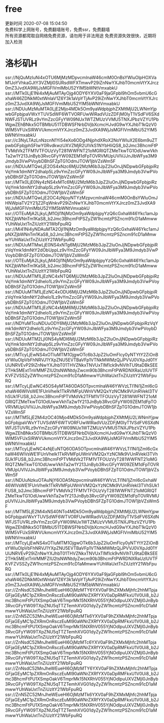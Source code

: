 # free  
更新时间 2020-07-08 15:04:50  
免费科学上网账号，免费翻墙账号，免费ssr，免费翻墙  
所有资源都爬取自网络免费资源，请勿用于非法用途
 免费资源失效很快，近期将加入检测
  # 洛杉矶H  
ssr://NjQuMzIuNi4xOTU6MjMzMDpvcmlnaW46cmM0OnBsYWluOlpHOXVaM1JoYVhkaGJtY3VZMjl0SURsdWFXTmwvP29iZnNwYXJhbT0mcmVtYXJrcz0mZ3JvdXA9WjJsMGFIVmlMbU52YlM5bWNtVmxabkU  
ssr://MTk0LjE1Ni4xMjAuMTAyOjg4ODY6YXV0aF9jaGFpbl9hOm5vbmU6cGxhaW46ZDNkM0xtWnlaV1Z6Y3k1aVpYTjAvP29iZnNwYXJhbT0mcmVtYXJrcz0mZ3JvdXA9WjJsMGFIVmlMbU52YlM5bWNtVmxabkU  
ssr://NDUuMzMuMTA0LjE2Mjo4MDk5Om9yaWdpbjphZXMtMjU2LWNmYjpwbGFpbjpaVWxYTUVSdWF6WTVORFUwWlRadVUzZDFjM0IyT1VSdFV6SXdNWFJSTUVRLz9vYmZzcGFyYW09NUx1WTZMUzVVMU5TNXJPbzVZYU1PbWgwZEhBNkx5OTBMbU51TDBWSFNrbDVjbXcmcHJvdG9wYXJhbT1kQzV0WlM5VFUxSlRWVUkmcmVtYXJrcz0mZ3JvdXA9WjJsMGFIVmlMbU52YlM5bWNtVmxabkU  
ssr://c3NyLTAzLnNzcnN1Yi54eXo6ODg4NjphdXRoX2NoYWluX2E6bm9uZTpwbGFpbjphSFIwY0RvdkwzUXVZMjR2UlVkS1NYbHliQS8_b2Jmc3BhcmFtPTVMdVk2TFM1VTFOUzVyT281WWFNT21oMGRIQTZMeTkwTG1OdUwwVkhTa2w1Y213JnByb3RvcGFyYW09ZEM1dFpTOVRVMUpUVlVJJnJlbWFya3M9Jmdyb3VwPVoybDBhSFZpTG1OdmJTOW1jbVZsWm5F  
ssr://NDUuMTQwLjE2OS4xNzc6MjU2MzM6b3JpZ2luOnJjNDpwbGFpbjpiRzVqYmk1dmNtY2dhalp5Lz9vYmZzcGFyYW09JnJlbWFya3M9Jmdyb3VwPVoybDBhSFZpTG1OdmJTOW1jbVZsWm5F  
ssr://MTk0LjE0Ny4zNS4xMTc6MjU2MzM6b3JpZ2luOnJjNDpwbGFpbjpiRzVqYmk1dmNtY2dhalp5Lz9vYmZzcGFyYW09JnJlbWFya3M9Jmdyb3VwPVoybDBhSFZpTG1OdmJTOW1jbVZsWm5F  
ssr://NDUuMTQwLjE2OC4zNjoyNTYzMzpvcmlnaW46cmM0OnBsYWluOmJHNWpiaTV2Y21jZ2FqWnkvP29iZnNwYXJhbT0mcmVtYXJrcz0mZ3JvdXA9WjJsMGFIVmlMbU52YlM5bWNtVmxabkU  
ssr://OTEuMjA2LjkyLjM1OjI1NjMzOm9yaWdpbjpyYzQ6cGxhaW46Ykc1amJpNXZjbWNnTm1KaS8_b2Jmc3BhcmFtPSZyZW1hcmtzPSZncm91cD1aMmwwYUhWaUxtTnZiUzltY21WbFpuRQ  
ssr://Mi41Ni4yNDAuMTA2OjI1NjMzOm9yaWdpbjpyYzQ6cGxhaW46Ykc1amJpNXZjbWNnTm1KaS8_b2Jmc3BhcmFtPSZyZW1hcmtzPSZncm91cD1aMmwwYUhWaUxtTnZiUzltY21WbFpuRQ  
ssr://NDUuMTMwLjE0NS4xNTg6MjU2MzM6b3JpZ2luOnJjNDpwbGFpbjpiRzVqYmk1dmNtY2dObUppLz9vYmZzcGFyYW09JnJlbWFya3M9Jmdyb3VwPVoybDBhSFZpTG1OdmJTOW1jbVZsWm5F  
ssr://OTEuMjA2LjkyLjM4OjI1NjMzOm9yaWdpbjpyYzQ6cGxhaW46Ykc1amJpNXZjbWNnTm1KaS8_b2Jmc3BhcmFtPSZyZW1hcmtzPSZncm91cD1aMmwwYUhWaUxtTnZiUzltY21WbFpuRQ  
ssr://NDUuMTM1LjEzNC4xNTQ6MjU2MzM6b3JpZ2luOnJjNDpwbGFpbjpiRzVqYmk1dmNtY2dhelo1Lz9vYmZzcGFyYW09JnJlbWFya3M9Jmdyb3VwPVoybDBhSFZpTG1OdmJTOW1jbVZsWm5F  
ssr://NDUuMTM1LjEzNC4xODU6MjU2MzM6b3JpZ2luOnJjNDpwbGFpbjpiRzVqYmk1dmNtY2dhelo1Lz9vYmZzcGFyYW09JnJlbWFya3M9Jmdyb3VwPVoybDBhSFZpTG1OdmJTOW1jbVZsWm5F  
ssr://NDUuMTM1LjEzNC4xMjM6MjU2MzM6b3JpZ2luOnJjNDpwbGFpbjpiRzVqYmk1dmNtY2dhelo1Lz9vYmZzcGFyYW09JnJlbWFya3M9Jmdyb3VwPVoybDBhSFZpTG1OdmJTOW1jbVZsWm5F  
ssr://NDYuMTcuNDUuODY6MjU2MzM6b3JpZ2luOnJjNDpwbGFpbjpiRzVqYmk1dmNtY2dhelo1Lz9vYmZzcGFyYW09JnJlbWFya3M9Jmdyb3VwPVoybDBhSFZpTG1OdmJTOW1jbVZsWm5F  
ssr://NDUuMTM2LjI0NS4yMDI6MjU2MzM6b3JpZ2luOnJjNDpwbGFpbjpiRzVqYmk1dmNtY2dhalp5Lz9vYmZzcGFyYW09JnJlbWFya3M9Jmdyb3VwPVoybDBhSFZpTG1OdmJTOW1jbVZsWm5F  
ssr://MTcyLjEwNS4xOTIuMTM1OjgwOTc6b3JpZ2luOmFlcy0yNTYtY2ZiOnBsYWluOlpVbFhNRVJ1YXpZNU5EVTBaVFp1VTNkMWMzQjJPVVJ0VXpJd01YUlJNRVEvP29iZnNwYXJhbT01THVZNkxTNVUxTlM1ck9vNVlhTU9taDBkSEE2THk5MExtTnVMMFZIU2tsNWNtdyZwcm90b3BhcmFtPWRDNXRaUzlUVTFKVFZVSSZyZW1hcmtzPSZncm91cD1aMmwwYUhWaUxtTnZiUzltY21WbFpuRQ  
ssr://MTcyLjEwNC45OS4yMTA6ODA5OTpvcmlnaW46YWVzLTI1Ni1jZmI6cGxhaW46WlVsWE1FUnVhelk1TkRVMFpUWnVVM2QxYzNCMk9VUnRVekl3TVhSUk1FUS8_b2Jmc3BhcmFtPTVMdVk2TFM1VTFOUzVyT281WWFNT21oMGRIQTZMeTkwTG1OdUwwVkhTa2w1Y213JnByb3RvcGFyYW09ZEM1dFpTOVRVMUpUVlVJJnJlbWFya3M9Jmdyb3VwPVoybDBhSFZpTG1OdmJTOW1jbVZsWm5F  
ssr://MTM5LjE2Mi4zOC40Mjo4MDk5Om9yaWdpbjphZXMtMjU2LWNmYjpwbGFpbjpaVWxYTUVSdWF6WTVORFUwWlRadVUzZDFjM0IyT1VSdFV6SXdNWFJSTUVRLz9vYmZzcGFyYW09NUx1WTZMUzVVMU5TNXJPbzVZYU1PbWgwZEhBNkx5OTBMbU51TDBWSFNrbDVjbXcmcHJvdG9wYXJhbT1kQzV0WlM5VFUxSlRWVUkmcmVtYXJrcz0mZ3JvdXA9WjJsMGFIVmlMbU52YlM5bWNtVmxabkU  
ssr://MTcyLjEwNC4xNjEuNTQ6ODA5OTpvcmlnaW46YWVzLTI1Ni1jZmI6cGxhaW46WlVsWE1FUnVhelk1TkRVMFpUWnVVM2QxYzNCMk9VUnRVekl3TVhSUk1FUS8_b2Jmc3BhcmFtPTVMdVk2TFM1VTFOUzVyT281WWFNT21oMGRIQTZMeTkwTG1OdUwwVkhTa2w1Y213JnByb3RvcGFyYW09ZEM1dFpTOVRVMUpUVlVJJnJlbWFya3M9Jmdyb3VwPVoybDBhSFZpTG1OdmJTOW1jbVZsWm5F  
ssr://NDUuNzkuOTAuNjY6ODA5NzpvcmlnaW46YWVzLTI1Ni1jZmI6cGxhaW46WlVsWE1FUnVhelk1TkRVMFpUWnVVM2QxYzNCMk9VUnRVekl3TVhSUk1FUS8_b2Jmc3BhcmFtPTVMdVk2TFM1VTFOUzVyT281WWFNT21oMGRIQTZMeTkwTG1OdUwwVkhTa2w1Y213JnByb3RvcGFyYW09ZEM1dFpTOVRVMUpUVlVJJnJlbWFya3M9Jmdyb3VwPVoybDBhSFZpTG1OdmJTOW1jbVZsWm5F  
ssr://MTM5LjE2Mi4xNS40NTo4MDk5Om9yaWdpbjphZXMtMjU2LWNmYjpwbGFpbjpaVWxYTUVSdWF6WTVORFUwWlRadVUzZDFjM0IyT1VSdFV6SXdNWFJSTUVRLz9vYmZzcGFyYW09NUx1WTZMUzVVMU5TNXJPbzVZYU1PbWgwZEhBNkx5OTBMbU51TDBWSFNrbDVjbXcmcHJvdG9wYXJhbT1kQzV0WlM5VFUxSlRWVUkmcmVtYXJrcz0mZ3JvdXA9WjJsMGFIVmlMbU52YlM5bWNtVmxabkU  
ssr://MTcyLjEwNS4xOTIuMTM1OjgwOTk6b3JpZ2luOmFlcy0yNTYtY2ZiOnBsYWluOlpVbFhNRVJ1YXpZNU5EVTBaVFp1VTNkMWMzQjJPVVJ0VXpJd01YUlJNRVEvP29iZnNwYXJhbT01THVZNkxTNVUxTlM1ck9vNVlhTU9taDBkSEE2THk5MExtTnVMMFZIU2tsNWNtdyZwcm90b3BhcmFtPWRDNXRaUzlUVTFKVFZVSSZyZW1hcmtzPSZncm91cD1aMmwwYUhWaUxtTnZiUzltY21WbFpuRQ  
ssr://MTk0LjE1Ni4xMjAuMTAyOjg4ODY6YXV0aF9jaGFpbl9hOm5vbmU6cGxhaW46ZDNkM0xtWnlaV1Z6Y3k1aVpYTjAvP29iZnNwYXJhbT0mcmVtYXJrcz0mZ3JvdXA9WjJsMGFIVmlMbU52YlM5bWNtVmxabkU  
ssr://ZnNsdC52MnJheWEueHl6OjMzMTY6YXV0aF9hZXMxMjhfc2hhMTpjaGFjaGEyMC1pZXRmOnRsczEuMl90aWNrZXRfYXV0aDpRMFkxU1V0Ui8_b2Jmc3BhcmFtPU1XSmpOakV6TmprMk15NXRhV055YjNOdlpuUXVZMjl0JnByb3RvcGFyYW09TXpZNU5qTTZTemhXVG01dyZyZW1hcmtzPSZncm91cD1aMmwwYUhWaUxtTnZiUzltY21WbFpuRQ  
ssr://ZnN5ZC52MnJheWEueHl6OjMzMTk6YXV0aF9hZXMxMjhfc2hhMTpjaGFjaGEyMC1pZXRmOnRsczEuMl90aWNrZXRfYXV0aDpRMFkxU1V0Ui8_b2Jmc3BhcmFtPU1XSmpOakV6TmprMk15NXRhV055YjNOdlpuUXVZMjl0JnByb3RvcGFyYW09TXpZNU5qTTZTemhXVG01dyZyZW1hcmtzPSZncm91cD1aMmwwYUhWaUxtTnZiUzltY21WbFpuRQ  
ssr://ZnNsdC52MnJheWEueHl6OjMzMTc6YXV0aF9hZXMxMjhfc2hhMTpjaGFjaGEyMC1pZXRmOnRsczEuMl90aWNrZXRfYXV0aDpRMFkxU1V0Ui8_b2Jmc3BhcmFtPU1XSmpOakV6TmprMk15NXRhV055YjNOdlpuUXVZMjl0JnByb3RvcGFyYW09TXpZNU5qTTZTemhXVG01dyZyZW1hcmtzPSZncm91cD1aMmwwYUhWaUxtTnZiUzltY21WbFpuRQ  
ssr://ZnNsdC52MnJheWEueHl6OjMzMTY6YXV0aF9hZXMxMjhfc2hhMTpjaGFjaGEyMC1pZXRmOnRsczEuMl90aWNrZXRfYXV0aDpRMFkxU1V0Ui8_b2Jmc3BhcmFtPU1XSmpOakV6TmprMk15NXRhV055YjNOdlpuUXVZMjl0JnByb3RvcGFyYW09TXpZNU5qTTZTemhXVG01dyZyZW1hcmtzPSZncm91cD1aMmwwYUhWaUxtTnZiUzltY21WbFpuRQ  
ssr://ZnN5ZC52MnJheWEueHl6OjMzMTk6YXV0aF9hZXMxMjhfc2hhMTpjaGFjaGEyMC1pZXRmOnRsczEuMl90aWNrZXRfYXV0aDpRMFkxU1V0Ui8_b2Jmc3BhcmFtPU1XSmpOakV6TmprMk15NXRhV055YjNOdlpuUXVZMjl0JnByb3RvcGFyYW09TXpZNU5qTTZTemhXVG01dyZyZW1hcmtzPSZncm91cD1aMmwwYUhWaUxtTnZiUzltY21WbFpuRQ  
